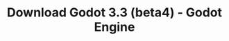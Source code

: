 ---
# Generated by /tools/generators/src/download_archive_generator !!! do not edit by hand !!!
title: 'Download Godot 3.3 (beta4) - Godot Engine'
type: 'download/archive'
name: '3.3'
flavor: 'beta4'
release_date: '2020-12-11T03:00:00-00:00'
release_notes: 'article/dev-snapshot-godot-3-2-4-beta-4/'
primaryPlatforms:
  - 'android.apk'
  - 'macos.universal'
  - 'windows.64'
  - 'linux_server.headless.64'
  - 'web'
  - 'templates'
links:
  android.apk:
    name: 'android.apk'
    title: 'Android'
    caption: 'Universal APK (ARM64 + ARMv7 + x86_64 + x86)'
    tags:
      - 'APK download'
      - 'ARM64/v7'
      - 'x86 (64 & 32 bit)'
    hosts:
      github_builds:
        regular: 'https://github.com/godotengine/godot-builds/releases/download/3.3-beta4/Godot_v3.3-beta4_android_editor.apk'
        mono: '#'
      github:
        regular: 'https://github.com/godotengine/godot/releases/download/3.3-beta4/Godot_v3.3-beta4_android_editor.apk'
        mono: '#'
  macos.universal:
    name: 'macos.universal'
    title: 'macOS'
    caption: 'Universal (x86_64 + Apple Silicon)'
    tags:
      - 'Intel/Apple Silicon'
      - '64 bit'
    hosts:
      github_builds:
        regular: 'https://github.com/godotengine/godot-builds/releases/download/3.3-beta4/Godot_v3.3-beta4_osx.universal.zip'
        mono: 'https://github.com/godotengine/godot-builds/releases/download/3.3-beta4/Godot_v3.3-beta4_mono_osx.universal.zip'
      github:
        regular: 'https://github.com/godotengine/godot/releases/download/3.3-beta4/Godot_v3.3-beta4_osx.universal.zip'
        mono: 'https://github.com/godotengine/godot/releases/download/3.3-beta4/Godot_v3.3-beta4_mono_osx.universal.zip'
  windows.64:
    name: 'windows.64'
    title: 'Windows'
    caption: 'Standard (x86_64)'
    tags:
      - '64 bit'
    hosts:
      github_builds:
        regular: 'https://github.com/godotengine/godot-builds/releases/download/3.3-beta4/Godot_v3.3-beta4_win64.exe.zip'
        mono: 'https://github.com/godotengine/godot-builds/releases/download/3.3-beta4/Godot_v3.3-beta4_mono_win64.zip'
      github:
        regular: 'https://github.com/godotengine/godot/releases/download/3.3-beta4/Godot_v3.3-beta4_win64.exe.zip'
        mono: 'https://github.com/godotengine/godot/releases/download/3.3-beta4/Godot_v3.3-beta4_mono_win64.zip'
  linux_server.headless.64:
    name: 'linux_server.headless.64'
    title: 'Linux Server'
    caption: 'Headless (x86_64)'
    tags:
      - '64 bit'
      - 'Headless'
    hosts:
      github_builds:
        regular: 'https://github.com/godotengine/godot-builds/releases/download/3.3-beta4/Godot_v3.3-beta4_linux_headless.64.zip'
        mono: 'https://github.com/godotengine/godot-builds/releases/download/3.3-beta4/Godot_v3.3-beta4_mono_linux_headless_64.zip'
      github:
        regular: 'https://github.com/godotengine/godot/releases/download/3.3-beta4/Godot_v3.3-beta4_linux_headless.64.zip'
        mono: 'https://github.com/godotengine/godot/releases/download/3.3-beta4/Godot_v3.3-beta4_mono_linux_headless_64.zip'
  web:
    name: 'web'
    title: 'Web editor'
    caption: ''
    tags:
      - 'Self-hosted'
      - 'Cross-platform'
    hosts:
      github_builds:
        regular: 'https://github.com/godotengine/godot-builds/releases/download/3.3-beta4/Godot_v3.3-beta4_web_editor.zip'
        mono: '#'
      github:
        regular: 'https://github.com/godotengine/godot/releases/download/3.3-beta4/Godot_v3.3-beta4_web_editor.zip'
        mono: '#'
  linux.64:
    name: 'linux.64'
    title: 'Linux'
    caption: 'Standard (x86_64)'
    tags:
      - '64 bit'
    hosts:
      github_builds:
        regular: 'https://github.com/godotengine/godot-builds/releases/download/3.3-beta4/Godot_v3.3-beta4_x11.64.zip'
        mono: 'https://github.com/godotengine/godot-builds/releases/download/3.3-beta4/Godot_v3.3-beta4_mono_x11_64.zip'
      github:
        regular: 'https://github.com/godotengine/godot/releases/download/3.3-beta4/Godot_v3.3-beta4_x11.64.zip'
        mono: 'https://github.com/godotengine/godot/releases/download/3.3-beta4/Godot_v3.3-beta4_mono_x11_64.zip'
  linux.32:
    name: 'linux.32'
    title: 'Linux'
    caption: 'Standard (x86)'
    tags:
      - '32 bit'
    hosts:
      github_builds:
        regular: 'https://github.com/godotengine/godot-builds/releases/download/3.3-beta4/Godot_v3.3-beta4_x11.32.zip'
        mono: 'https://github.com/godotengine/godot-builds/releases/download/3.3-beta4/Godot_v3.3-beta4_mono_x11_32.zip'
      github:
        regular: 'https://github.com/godotengine/godot/releases/download/3.3-beta4/Godot_v3.3-beta4_x11.32.zip'
        mono: 'https://github.com/godotengine/godot/releases/download/3.3-beta4/Godot_v3.3-beta4_mono_x11_32.zip'
  windows.32:
    name: 'windows.32'
    title: 'Windows'
    caption: 'Standard (x86)'
    tags:
      - '32 bit'
    hosts:
      github_builds:
        regular: 'https://github.com/godotengine/godot-builds/releases/download/3.3-beta4/Godot_v3.3-beta4_win32.exe.zip'
        mono: 'https://github.com/godotengine/godot-builds/releases/download/3.3-beta4/Godot_v3.3-beta4_mono_win32.zip'
      github:
        regular: 'https://github.com/godotengine/godot/releases/download/3.3-beta4/Godot_v3.3-beta4_win32.exe.zip'
        mono: 'https://github.com/godotengine/godot/releases/download/3.3-beta4/Godot_v3.3-beta4_mono_win32.zip'
  linux_server.64:
    name: 'linux_server.64'
    title: 'Linux Server'
    caption: 'Standard (x86_64)'
    tags:
      - '64 bit'
    hosts:
      github_builds:
        regular: 'https://github.com/godotengine/godot-builds/releases/download/3.3-beta4/Godot_v3.3-beta4_linux_server.64.zip'
        mono: 'https://github.com/godotengine/godot-builds/releases/download/3.3-beta4/Godot_v3.3-beta4_mono_linux_server_64.zip'
      github:
        regular: 'https://github.com/godotengine/godot/releases/download/3.3-beta4/Godot_v3.3-beta4_linux_server.64.zip'
        mono: 'https://github.com/godotengine/godot/releases/download/3.3-beta4/Godot_v3.3-beta4_mono_linux_server_64.zip'
  aar_library:
    name: 'aar_library'
    title: 'AAR library'
    caption: ''
    tags:
      - 'Android plugins'
      - 'Java'
      - 'Kotlin'
    hosts:
      github_builds:
        regular: 'https://github.com/godotengine/godot-builds/releases/download/3.3-beta4/godot-lib.3.3.beta4.release.aar'
        mono: 'https://github.com/godotengine/godot-builds/releases/download/3.3-beta4/godot-lib.3.3.beta4.mono.release.aar'
      github:
        regular: 'https://github.com/godotengine/godot/releases/download/3.3-beta4/godot-lib.3.3.beta4.release.aar'
        mono: 'https://github.com/godotengine/godot/releases/download/3.3-beta4/godot-lib.3.3.beta4.mono.release.aar'
  templates:
    name: 'templates'
    title: 'Export templates'
    caption: ''
    tags:
      - 'Used to export your games to all supported platforms'
    hosts:
      github_builds:
        regular: 'https://github.com/godotengine/godot-builds/releases/download/3.3-beta4/Godot_v3.3-beta4_export_templates.tpz'
        mono: 'https://github.com/godotengine/godot-builds/releases/download/3.3-beta4/Godot_v3.3-beta4_mono_export_templates.tpz'
      github:
        regular: 'https://github.com/godotengine/godot/releases/download/3.3-beta4/Godot_v3.3-beta4_export_templates.tpz'
        mono: 'https://github.com/godotengine/godot/releases/download/3.3-beta4/Godot_v3.3-beta4_mono_export_templates.tpz'
---